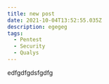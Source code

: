 ```yaml
---
title: new post
date: 2021-10-04T13:52:55.035Z
description: egegeg
tags:
  - Pentest
  - Security
  - Qualys
---
```

edfgdfgdsfgdfg